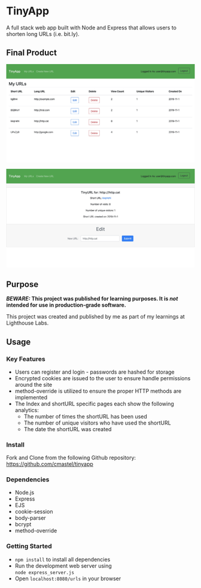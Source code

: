 # TinyApp

A full stack web app built with Node and Express that allows users to shorten long URLs (i.e. bit.ly).

## Final Product

![urls screenshot](/images/urls.jpeg)

![show screenshot](/images/show.jpeg)

## Purpose

**_BEWARE:_ This project was published for learning purposes. It is _not_ intended for use in production-grade software.**

This project was created and published by me as part of my learnings at Lighthouse Labs. 

## Usage

### Key Features

* Users can register and login - passwords are hashed for storage
* Encrypted cookies are issued to the user to ensure handle permissions around the site
* method-override is utilized to ensure the proper HTTP methods are implemented
* The Index and shortURL specific pages each show the following analytics:
  * The number of times the shortURL has been used
  * The number of unique visitors who have used the shortURL
  * The date the shortURL was created

### Install

Fork and Clone from the following Github repository:
https://github.com/cmastel/tinyapp

### Dependencies

* Node.js
* Express
* EJS
* cookie-session
* body-parser
* bcrypt
* method-override

### Getting Started

* `npm install` to install all dependencies
* Run the development web server using 
\
`node express_server.js`
* Open `localhost:8080/urls` in your browser


